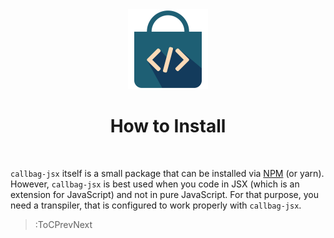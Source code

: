 <div align="center">
  <img src="/docs/assets/callbag-jsx.svg" width="128px"/>
  <h1>How to Install</h1>
</div>

<br>

`callbag-jsx` itself is a small package that can be installed via [NPM](https://www.npmjs.com/package/callbag-jsx) 
(or yarn). However, `callbag-jsx` is best used when you code in JSX (which is an extension for JavaScript)
and not in pure JavaScript. For that purpose, you need a transpiler, that is configured to work properly with `callbag-jsx`.

> :ToCPrevNext